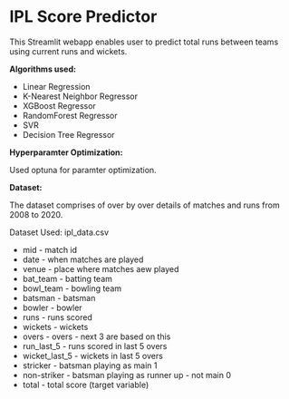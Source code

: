# IPL Score Predictor

This Streamlit webapp enables user to predict total runs between teams using current runs and wickets.

**Algorithms used:**

- Linear Regression
- K-Nearest Neighbor Regressor
- XGBoost Regressor
- RandomForest Regressor
- SVR
- Decision Tree Regressor

**Hyperparamter Optimization:**

Used optuna for paramter optimization.

**Dataset:**

The dataset comprises of over by over details of matches and runs from 2008 to 2020.

Dataset Used: ipl_data.csv

- mid - match id
- date - when matches are played
- venue - place where matches aew played
- bat_team - batting team
- bowl_team - bowling team
- batsman - batsman
- bowler - bowler
- runs - runs scored
- wickets - wickets
- overs - overs - next 3 are based on this
- run_last_5 - runs scored in last 5 overs
- wicket_last_5 - wickets in last 5 overs
- stricker - batsman playing as main 1
- non-striker - batsman playing as runner up - not main 0
- total - total score (target variable)
